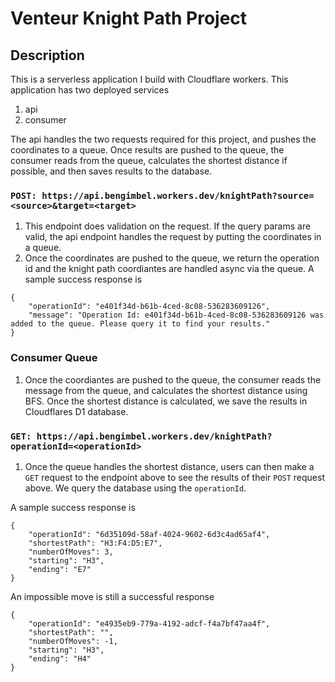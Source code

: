 # Venteur Knight Path Project

## Description

This is a serverless application I build with Cloudflare workers. This application has two deployed services

1. api
2. consumer

The api handles the two requests required for this project, and pushes the coordinates to a queue. Once results are pushed to the queue, the consumer reads from the queue, calculates the shortest distance if possible, and then saves results to the database.

### `POST: https://api.bengimbel.workers.dev/knightPath?source=<source>&target=<target>`

1. This endpoint does validation on the request. If the query params are valid, the api endpoint handles the request by putting the coordinates in a queue.
2. Once the coordinates are pushed to the queue, we return the operation id and the knight path coordiantes are handled async via the queue.
   A sample success response is

```
{
    "operationId": "e401f34d-b61b-4ced-8c08-536283609126",
    "message": "Operation Id: e401f34d-b61b-4ced-8c08-536283609126 was added to the queue. Please query it to find your results."
}
```

### Consumer Queue

1. Once the coordiantes are pushed to the queue, the consumer reads the message from the queue, and calculates the shortest distance using BFS. Once the shortest distance is calculated, we save the results in Cloudflares D1 database.

### `GET: https://api.bengimbel.workers.dev/knightPath?operationId=<operationId>`

1. Once the queue handles the shortest distance, users can then make a `GET` request to the endpoint above to see the results of their `POST` request above. We query the database using the `operationId`.

A sample success response is

```
{
    "operationId": "6d35109d-58af-4024-9602-6d3c4ad65af4",
    "shortestPath": "H3:F4:D5:E7",
    "numberOfMoves": 3,
    "starting": "H3",
    "ending": "E7"
}
```

An impossible move is still a successful response

```
{
    "operationId": "e4935eb9-779a-4192-adcf-f4a7bf47aa4f",
    "shortestPath": "",
    "numberOfMoves": -1,
    "starting": "H3",
    "ending": "H4"
}
```
